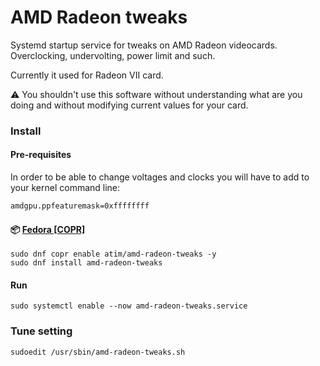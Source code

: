 # AMD Radeon tweaks

Systemd startup service for tweaks on AMD Radeon videocards. Overclocking, undervolting, power limit and such.

Currently it used for Radeon VII card.

⚠️ You shouldn't use this software without understanding what are you doing and without modifying current values for your card.

### Install

#### Pre-requisites

In order to be able to change voltages and clocks you will have to add to your kernel command line:

```sh
amdgpu.ppfeaturemask=0xffffffff
```

#### 📦 [Fedora [COPR]](https://copr.fedorainfracloud.org/coprs/atim/amd-radeon-tweaks/)

```
sudo dnf copr enable atim/amd-radeon-tweaks -y
sudo dnf install amd-radeon-tweaks
```

#### Run

```
sudo systemctl enable --now amd-radeon-tweaks.service
```

### Tune setting

```sh
sudoedit /usr/sbin/amd-radeon-tweaks.sh
```
